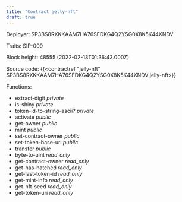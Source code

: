 ```yaml
---
title: "Contract jelly-nft"
draft: true
---
```

Deployer: SP3BS8RXKKAAM7HA76SFDKG4Q2YSG0X8K5K44XNDV

Traits:
SIP-009 



Block height: 48555 (2022-02-13T01:36:43.000Z)

Source code: {{<contractref "jelly-nft" SP3BS8RXKKAAM7HA76SFDKG4Q2YSG0X8K5K44XNDV jelly-nft>}}

Functions:

* extract-digit _private_
* is-shiny _private_
* token-id-to-string-ascii? _private_
* activate _public_
* get-owner _public_
* mint _public_
* set-contract-owner _public_
* set-token-base-uri _public_
* transfer _public_
* byte-to-uint _read_only_
* get-contract-owner _read_only_
* get-has-hatched _read_only_
* get-last-token-id _read_only_
* get-mint-info _read_only_
* get-nft-seed _read_only_
* get-token-uri _read_only_
